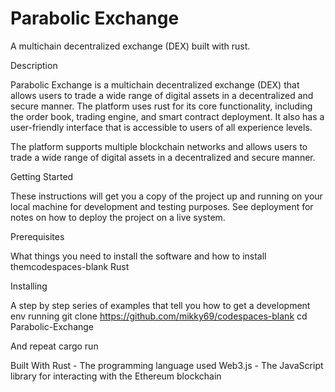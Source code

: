 # Parabolic Exchange

A multichain decentralized exchange (DEX) built with rust.

Description

Parabolic Exchange is a multichain decentralized exchange (DEX) that allows users to trade a wide range of digital assets in a decentralized and secure manner. The platform uses rust for its core functionality, including the order book, trading engine, and smart contract deployment. It also has a user-friendly interface that is accessible to users of all experience levels.

The platform supports multiple blockchain networks and allows users to trade a wide range of digital assets in a decentralized and secure manner.

Getting Started

These instructions will get you a copy of the project up and running on your local machine for development and testing purposes. See deployment for notes on how to deploy the project on a live system.

Prerequisites

What things you need to install the software and how to install themcodespaces-blank
Rust

Installing

A step by step series of examples that tell you how to get a development env running
git clone https://github.com/mikky69/codespaces-blank
cd Parabolic-Exchange

And repeat
cargo run

Built With
Rust - The programming language used
Web3.js - The JavaScript library for interacting with the Ethereum blockchain

